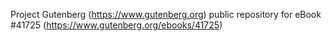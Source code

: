 Project Gutenberg (https://www.gutenberg.org) public repository for eBook #41725 (https://www.gutenberg.org/ebooks/41725)

